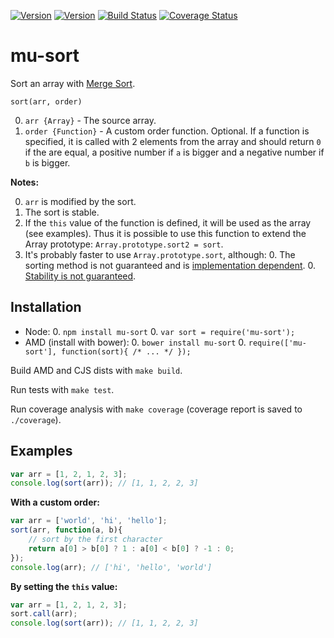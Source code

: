 [![Version](http://img.shields.io/npm/v/mu-sort.svg)](https://www.npmjs.org/package/mu-sort)
[![Version](http://img.shields.io/bower/v/mu-sort.svg)](https://github.com/mu-lib/mu-sort)
[![Build Status](https://api.travis-ci.org/mu-lib/mu-sort.svg?branch=master)](https://travis-ci.org/mu-lib/mu-sort)
[![Coverage Status](https://img.shields.io/coveralls/mu-lib/mu-sort/master.svg)](https://coveralls.io/r/mu-lib/mu-sort)

# mu-sort

Sort an array with [Merge Sort](http://en.wikipedia.org/wiki/Merge_sort).

`sort(arr, order)`

0. `arr {Array}` - The source array.
0. `order {Function}` - A custom order function. Optional. If a function is specified, it is called with 2
   elements from the array and should return `0` if the are equal, a positive number if `a` is bigger and a negative
   number if `b` is bigger.

**Notes:** 

0. `arr` is modified by the sort.
0. The sort is stable.
0. If the `this` value of the function is defined, it will be used as the array (see examples). Thus it is
   possible to use this function to extend the Array prototype: `Array.prototype.sort2 = sort`.
0. It's probably faster to use `Array.prototype.sort`, although:
    0. The sorting method is not guaranteed and is [implementation dependent](http://www.ecma-international.org/ecma-262/5.1/#sec-15.4.4.11).
    0. [Stability is not guaranteed](https://developer.mozilla.org/en-US/docs/Web/JavaScript/Reference/Global_Objects/Array/sort).

## Installation

- Node:
    0. `npm install mu-sort`
    0. `var sort = require('mu-sort');`
- AMD (install with bower):
    0. `bower install mu-sort`
    0. `require(['mu-sort'], function(sort){ /* ... */ });`
    
Build AMD and CJS dists with `make build`. 
   
Run tests with `make test`.

Run coverage analysis with `make coverage` (coverage report is saved to `./coverage`).

## Examples

```Javascript
var arr = [1, 2, 1, 2, 3];
console.log(sort(arr)); // [1, 1, 2, 2, 3]
```

**With a custom order:**

```Javascript
var arr = ['world', 'hi', 'hello'];
sort(arr, function(a, b){
    // sort by the first character
    return a[0] > b[0] ? 1 : a[0] < b[0] ? -1 : 0; 
});
console.log(arr); // ['hi', 'hello', 'world']
```

**By setting the `this` value:**

```Javascript
var arr = [1, 2, 1, 2, 3];
sort.call(arr);
console.log(sort(arr)); // [1, 1, 2, 2, 3]
```